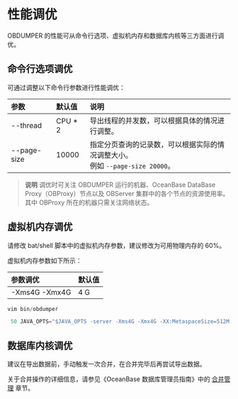 性能调优 
=========================

OBDUMPER 的性能可从命令行选项、虚拟机内存和数据库内核等三方面进行调优。

命令行选项调优 
----------------------------

可通过调整以下命令行参数进行性能调优：


|     参数      |   默认值    |                        说明|
|:----------------|:-------------|:-----------------------------------------------------|
| --thread    | CPU \* 2 | 导出线程的并发数，可以根据具体的情况进行调整。                          |
| --page-size | 10000    | 指定分页查询的记录数，可以根据实际的情况调整大小。<br>例如 `--page-size 20000`。 |


> **说明**
> 调优时可关注 OBDUMPER 运行的机器、OceanBase DataBase Proxy（OBProxy）节点以及 OBServer 集群中的各个节点的资源使用率。其中 OBProxy 所在的机器只需关注网络状态。

虚拟机内存调优 
----------------------------

请修改 bat/shell 脚本中的虚拟机内存参数，建议修改为可用物理内存的 60%。

虚拟机内存参数如下所示：


|   **参数调优**    | **默认值** |
|:------------------|:------------|
| -Xms4G -Xmx4G | 4 G     |

```JavaScript
vim bin/obdumper

 50 JAVA_OPTS="$JAVA_OPTS -server -Xms4G -Xmx4G -XX:MetaspaceSize=512M -XX:MaxMetaspaceSize=512M -Xss352K"
 ```


数据库内核调优 
----------------------------

建议在导出数据前，手动触发一次合并，在合并完毕后再尝试导出数据。

关于合并操作的详细信息，请参见《OceanBase 数据库管理员指南》中的 [合并管理](https://www.oceanbase.com/docs/oceanbase-database/oceanbase-database/V3.2.1/dump-management-overview) 章节。

